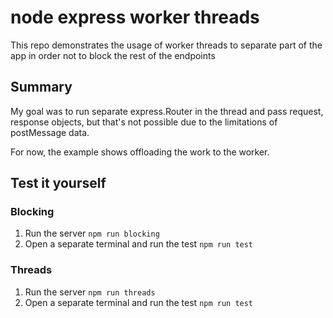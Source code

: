 # node express worker threads

This repo demonstrates the usage of worker threads to separate part of the app
in order not to block the rest of the endpoints

## Summary

My goal was to run separate express.Router in the thread and pass request,
response objects, but that's not possible due to the limitations of postMessage
data.

For now, the example shows offloading the work to the worker.

## Test it yourself

### Blocking

1. Run the server `npm run blocking`
2. Open a separate terminal and run the test `npm run test`

### Threads

1. Run the server `npm run threads`
2. Open a separate terminal and run the test `npm run test`